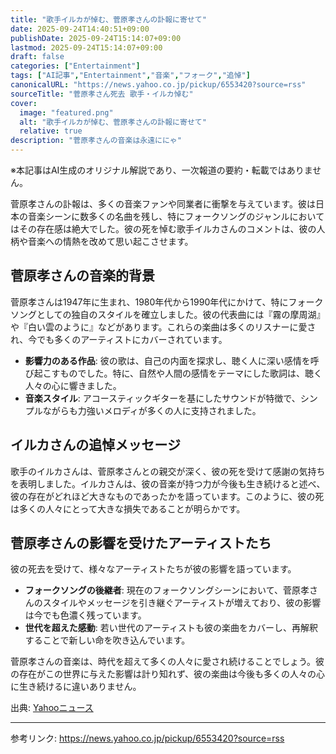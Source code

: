 ```yaml
---
title: "歌手イルカが悼む、菅原孝さんの訃報に寄せて"
date: 2025-09-24T14:40:51+09:00
publishDate: 2025-09-24T15:14:07+09:00
lastmod: 2025-09-24T15:14:07+09:00
draft: false
categories: ["Entertainment"]
tags: ["AI記事","Entertainment","音楽","フォーク","追悼"]
canonicalURL: "https://news.yahoo.co.jp/pickup/6553420?source=rss"
sourceTitle: "菅原孝さん死去 歌手・イルカ悼む"
cover:
  image: "featured.png"
  alt: "歌手イルカが悼む、菅原孝さんの訃報に寄せて"
  relative: true
description: "菅原孝さんの音楽は永遠ににゃ"
---
```

※本記事はAI生成のオリジナル解説であり、一次報道の要約・転載ではありません。

菅原孝さんの訃報は、多くの音楽ファンや同業者に衝撃を与えています。彼は日本の音楽シーンに数多くの名曲を残し、特にフォークソングのジャンルにおいてはその存在感は絶大でした。彼の死を悼む歌手イルカさんのコメントは、彼の人柄や音楽への情熱を改めて思い起こさせます。

## 菅原孝さんの音楽的背景

菅原孝さんは1947年に生まれ、1980年代から1990年代にかけて、特にフォークソングとしての独自のスタイルを確立しました。彼の代表曲には『霧の摩周湖』や『白い雲のように』などがあります。これらの楽曲は多くのリスナーに愛され、今でも多くのアーティストにカバーされています。

- **影響力のある作品**: 彼の歌は、自己の内面を探求し、聴く人に深い感情を呼び起こすものでした。特に、自然や人間の感情をテーマにした歌詞は、聴く人々の心に響きました。
- **音楽スタイル**: アコースティックギターを基にしたサウンドが特徴で、シンプルながらも力強いメロディが多くの人に支持されました。

## イルカさんの追悼メッセージ

歌手のイルカさんは、菅原孝さんとの親交が深く、彼の死を受けて感謝の気持ちを表明しました。イルカさんは、彼の音楽が持つ力が今後も生き続けると述べ、彼の存在がどれほど大きなものであったかを語っています。このように、彼の死は多くの人々にとって大きな損失であることが明らかです。

## 菅原孝さんの影響を受けたアーティストたち

彼の死去を受けて、様々なアーティストたちが彼の影響を語っています。
- **フォークソングの後継者**: 現在のフォークソングシーンにおいて、菅原孝さんのスタイルやメッセージを引き継ぐアーティストが増えており、彼の影響は今でも色濃く残っています。
- **世代を超えた感動**: 若い世代のアーティストも彼の楽曲をカバーし、再解釈することで新しい命を吹き込んでいます。

菅原孝さんの音楽は、時代を超えて多くの人々に愛され続けることでしょう。彼の存在がこの世界に与えた影響は計り知れず、彼の楽曲は今後も多くの人々の心に生き続けるに違いありません。

出典: [Yahooニュース](https://news.yahoo.co.jp/pickup/6553420?source=rss)

---
参考リンク: https://news.yahoo.co.jp/pickup/6553420?source=rss
